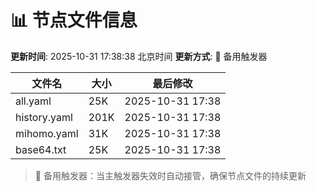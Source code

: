 # 📊 节点文件信息

**更新时间**: 2025-10-31 17:38:38 北京时间
**更新方式**: 🔄 备用触发器

| 文件名 | 大小 | 最后修改 |
|--------|------|----------|
| all.yaml | 25K | 2025-10-31 17:38 |
| history.yaml | 201K | 2025-10-31 17:38 |
| mihomo.yaml | 31K | 2025-10-31 17:38 |
| base64.txt | 25K | 2025-10-31 17:38 |

> 🔄 备用触发器：当主触发器失效时自动接管，确保节点文件的持续更新
